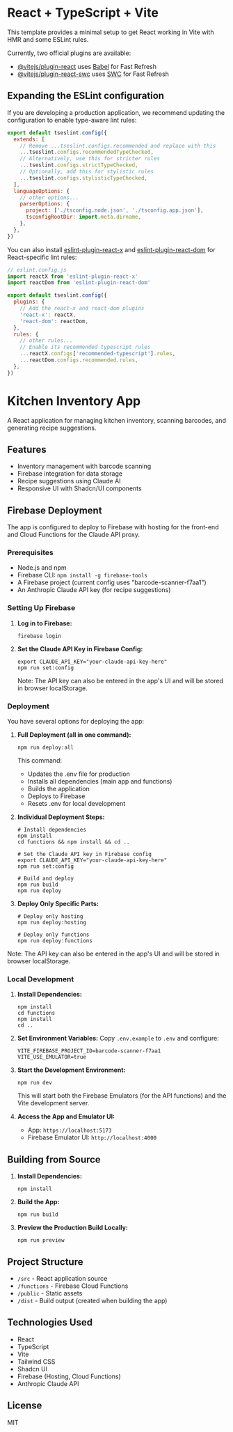 # React + TypeScript + Vite

This template provides a minimal setup to get React working in Vite with HMR and some ESLint rules.

Currently, two official plugins are available:

- [@vitejs/plugin-react](https://github.com/vitejs/vite-plugin-react/blob/main/packages/plugin-react/README.md) uses [Babel](https://babeljs.io/) for Fast Refresh
- [@vitejs/plugin-react-swc](https://github.com/vitejs/vite-plugin-react-swc) uses [SWC](https://swc.rs/) for Fast Refresh

## Expanding the ESLint configuration

If you are developing a production application, we recommend updating the configuration to enable type-aware lint rules:

```js
export default tseslint.config({
  extends: [
    // Remove ...tseslint.configs.recommended and replace with this
    ...tseslint.configs.recommendedTypeChecked,
    // Alternatively, use this for stricter rules
    ...tseslint.configs.strictTypeChecked,
    // Optionally, add this for stylistic rules
    ...tseslint.configs.stylisticTypeChecked,
  ],
  languageOptions: {
    // other options...
    parserOptions: {
      project: ['./tsconfig.node.json', './tsconfig.app.json'],
      tsconfigRootDir: import.meta.dirname,
    },
  },
})
```

You can also install [eslint-plugin-react-x](https://github.com/Rel1cx/eslint-react/tree/main/packages/plugins/eslint-plugin-react-x) and [eslint-plugin-react-dom](https://github.com/Rel1cx/eslint-react/tree/main/packages/plugins/eslint-plugin-react-dom) for React-specific lint rules:

```js
// eslint.config.js
import reactX from 'eslint-plugin-react-x'
import reactDom from 'eslint-plugin-react-dom'

export default tseslint.config({
  plugins: {
    // Add the react-x and react-dom plugins
    'react-x': reactX,
    'react-dom': reactDom,
  },
  rules: {
    // other rules...
    // Enable its recommended typescript rules
    ...reactX.configs['recommended-typescript'].rules,
    ...reactDom.configs.recommended.rules,
  },
})
```

# Kitchen Inventory App

A React application for managing kitchen inventory, scanning barcodes, and generating recipe suggestions.

## Features

- Inventory management with barcode scanning
- Firebase integration for data storage
- Recipe suggestions using Claude AI
- Responsive UI with Shadcn/UI components

## Firebase Deployment

The app is configured to deploy to Firebase with hosting for the front-end and Cloud Functions for the Claude API proxy.

### Prerequisites

- Node.js and npm
- Firebase CLI: `npm install -g firebase-tools`
- A Firebase project (current config uses "barcode-scanner-f7aa1")
- An Anthropic Claude API key (for recipe suggestions)

### Setting Up Firebase

1. **Log in to Firebase:**
   ```
   firebase login
   ```

2. **Set the Claude API Key in Firebase Config:**
   ```
   export CLAUDE_API_KEY="your-claude-api-key-here"
   npm run set:config
   ```
   
   Note: The API key can also be entered in the app's UI and will be stored in browser localStorage.

### Deployment

You have several options for deploying the app:

1. **Full Deployment (all in one command):**
   ```
   npm run deploy:all
   ```
   This command:
   - Updates the .env file for production
   - Installs all dependencies (main app and functions)
   - Builds the application
   - Deploys to Firebase
   - Resets .env for local development

2. **Individual Deployment Steps:**
   ```
   # Install dependencies
   npm install
   cd functions && npm install && cd ..
   
   # Set the Claude API key in Firebase config
   export CLAUDE_API_KEY="your-claude-api-key-here"
   npm run set:config
   
   # Build and deploy
   npm run build
   npm run deploy
   ```

3. **Deploy Only Specific Parts:**
   ```
   # Deploy only hosting
   npm run deploy:hosting
   
   # Deploy only functions
   npm run deploy:functions
   ```

Note: The API key can also be entered in the app's UI and will be stored in browser localStorage.

### Local Development

1. **Install Dependencies:**
   ```
   npm install
   cd functions
   npm install
   cd ..
   ```

2. **Set Environment Variables:**
   Copy `.env.example` to `.env` and configure:
   ```
   VITE_FIREBASE_PROJECT_ID=barcode-scanner-f7aa1
   VITE_USE_EMULATOR=true
   ```

3. **Start the Development Environment:**
   ```
   npm run dev
   ```
   This will start both the Firebase Emulators (for the API functions) and the Vite development server.

4. **Access the App and Emulator UI:**
   - App: `https://localhost:5173`
   - Firebase Emulator UI: `http://localhost:4000`

## Building from Source

1. **Install Dependencies:**
   ```
   npm install
   ```

2. **Build the App:**
   ```
   npm run build
   ```

3. **Preview the Production Build Locally:**
   ```
   npm run preview
   ```

## Project Structure

- `/src` - React application source
- `/functions` - Firebase Cloud Functions
- `/public` - Static assets
- `/dist` - Build output (created when building the app)

## Technologies Used

- React
- TypeScript
- Vite
- Tailwind CSS
- Shadcn UI
- Firebase (Hosting, Cloud Functions)
- Anthropic Claude API

## License

MIT
